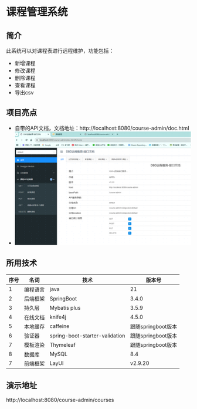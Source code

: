 # 课程管理系统

## 简介
此系统可以对课程表进行远程维护，功能包括：

- 新增课程
- 修改课程
- 删除课程
- 查看课程
- 导出csv

## 项目亮点
- 自带的API文档，文档地址：http://localhost:8080/course-admin/doc.html
- ![img.png](file/img.png)

## 所用技术
| 序号 | 名词   | 技术                             | 版本号            |
|----|------|--------------------------------|----------------|
| 1  | 编程语言 | java                           | 21             |
| 2  | 后端框架 | SpringBoot                     | 3.4.0          |
| 3  | 持久层  | Mybatis plus                   | 3.5.9          |
| 4  | 在线文档 | knife4j                        | 4.5.0          |
| 5  | 本地缓存 | caffeine                       | 跟随springboot版本 |
| 6  | 验证器  | spring-boot-starter-validation | 跟随springboot版本 |
| 7  | 模板渲染 | Thymeleaf                      | 跟随springboot版本 |
| 8  | 数据库  | MySQL                          | 8.4            |
| 7  | 前端框架 | LayUI                          | v2.9.20        |

## 演示地址
http://localhost:8080/course-admin/courses


